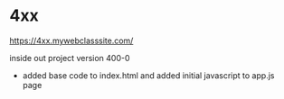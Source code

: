 # 4xx

https://4xx.mywebclasssite.com/

inside out project version 400-0
- added base code to index.html and added initial javascript to app.js page